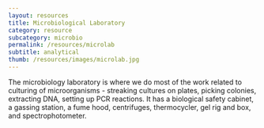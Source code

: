 ```yaml
---
layout: resources
title: Microbiological Laboratory
category: resource
subcategory: microbio
permalink: /resources/microlab
subtitle: analytical
thumb: /resources/images/microlab.jpg
---
```


The microbiology laboratory is where we do most of the work related to culturing of microorganisms - streaking cultures on plates, picking colonies, extracting DNA, setting up PCR reactions. It has a biological safety cabinet, a gassing station, a fume hood, centrifuges, thermocycler, gel rig and box, and spectrophotometer.

